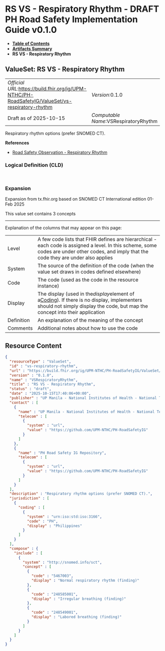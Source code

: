 # RS VS - Respiratory Rhythm - DRAFT PH Road Safety Implementation Guide v0.1.0

* [**Table of Contents**](toc.md)
* [**Artifacts Summary**](artifacts.md)
* **RS VS - Respiratory Rhythm**

## ValueSet: RS VS - Respiratory Rhythm 

| | |
| :--- | :--- |
| *Official URL*:https://build.fhir.org/ig/UPM-NTHC/PH-RoadSafetyIG/ValueSet/vs-respiratory-rhythm | *Version*:0.1.0 |
| Draft as of 2025-10-15 | *Computable Name*:VSRespiratoryRhythm |

 
Respiratory rhythm options (prefer SNOMED CT). 

 **References** 

* [Road Safety Observation - Respiratory Rhythm](StructureDefinition-rs-observation-respiratory-rhythm.md)

### Logical Definition (CLD)

 

### Expansion

Expansion from tx.fhir.org based on SNOMED CT International edition 01-Feb 2025

This value set contains 3 concepts

-------

 Explanation of the columns that may appear on this page: 

| | |
| :--- | :--- |
| Level | A few code lists that FHIR defines are hierarchical - each code is assigned a level. In this scheme, some codes are under other codes, and imply that the code they are under also applies |
| System | The source of the definition of the code (when the value set draws in codes defined elsewhere) |
| Code | The code (used as the code in the resource instance) |
| Display | The display (used in the*display*element of a[Coding](http://hl7.org/fhir/R4/datatypes.html#Coding)). If there is no display, implementers should not simply display the code, but map the concept into their application |
| Definition | An explanation of the meaning of the concept |
| Comments | Additional notes about how to use the code |



## Resource Content

```json
{
  "resourceType" : "ValueSet",
  "id" : "vs-respiratory-rhythm",
  "url" : "https://build.fhir.org/ig/UPM-NTHC/PH-RoadSafetyIG/ValueSet/vs-respiratory-rhythm",
  "version" : "0.1.0",
  "name" : "VSRespiratoryRhythm",
  "title" : "RS VS - Respiratory Rhythm",
  "status" : "draft",
  "date" : "2025-10-15T17:40:06+00:00",
  "publisher" : "UP Manila - National Institutes of Health - National Telehealth Center",
  "contact" : [
    {
      "name" : "UP Manila - National Institutes of Health - National Telehealth Center",
      "telecom" : [
        {
          "system" : "url",
          "value" : "https://github.com/UPM-NTHC/PH-RoadSafetyIG"
        }
      ]
    },
    {
      "name" : "PH Road Safety IG Repository",
      "telecom" : [
        {
          "system" : "url",
          "value" : "https://github.com/UPM-NTHC/PH-RoadSafetyIG"
        }
      ]
    }
  ],
  "description" : "Respiratory rhythm options (prefer SNOMED CT).",
  "jurisdiction" : [
    {
      "coding" : [
        {
          "system" : "urn:iso:std:iso:3166",
          "code" : "PH",
          "display" : "Philippines"
        }
      ]
    }
  ],
  "compose" : {
    "include" : [
      {
        "system" : "http://snomed.info/sct",
        "concept" : [
          {
            "code" : "5467003",
            "display" : "Normal respiratory rhythm (finding)"
          },
          {
            "code" : "248585001",
            "display" : "Irregular breathing (finding)"
          },
          {
            "code" : "248549001",
            "display" : "Labored breathing (finding)"
          }
        ]
      }
    ]
  }
}

```
